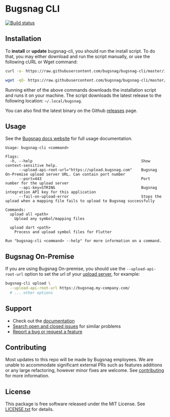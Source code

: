 # Bugsnag CLI
[![Build status](https://badge.buildkite.com/4c42f3d6345b14ecdc243abcf974cad0cfd9844e1b0e5f2418.svg)](https://buildkite.com/bugsnag/bugsnag-cli)

## Installation

To **install** or **update** bugsnag-cli, you should run the install script. To do that, you may either download and run the script manually, or use the following cURL or Wget command:
```sh
curl -o- https://raw.githubusercontent.com/bugsnag/bugsnag-cli/master/install.sh | bash
```
```sh
wget -qO- https://raw.githubusercontent.com/bugsnag/bugsnag-cli/master/install.sh | bash
```

Running either of the above commands downloads the installation script and runs it on your machine. The script downloads the latest release to the following location: `~/.local/bugsnag`.

You can also find the latest binary on the Github [releases](https://github.com/bugsnag/bugsnag-cli/releases) page.

## Usage

See the [Bugsnag docs website](https://docs.bugsnag.com/build-integrations/bugsnag-cli/) for full usage documentation.

```
Usage: bugsnag-cli <command>

Flags:
  -h, --help                                                Show context-sensitive help.
      --upload-api-root-url="https://upload.bugsnag.com"    Bugsnag On-Premise upload server URL. Can contain port number
      --port=443                                            Port number for the upload server
      --api-key=STRING                                      Bugsnag integration API key for this application
      --fail-on-upload-error                                Stops the upload when a mapping file fails to upload to Bugsnag successfully

Commands:
  upload all <path>
    Upload any symbol/mapping files

  upload dart <path>
    Process and upload symbol files for Flutter

Run "bugsnag-cli <command> --help" for more information on a command.
```

## Bugsnag On-Premise

If you are using Bugsnag On-premise, you should use the `--upload-api-root-url` option to set the url of your [upload server](https://docs.bugsnag.com/on-premise/single-machine/service-ports/#bugsnag-upload-server), for example:

```sh
bugsnag-cli upload \
  --upload-api-root-url https://bugsnag.my-company.com/
  # ... other options
```

## Support

* Check out the [documentation](https://docs.bugsnag.com/build-integrations/bugsnag-cli/)
* [Search open and closed issues](https://github.com/bugsnag/bugsnag-cli/issues?q=+) for similar problems
* [Report a bug or request a feature](https://github.com/bugsnag/bugsnag-cli/issues/new)

## Contributing

Most updates to this repo will be made by Bugsnag employees. We are unable to accommodate significant external PRs such as features additions or any large refactoring, however minor fixes are welcome. See [contributing](CONTRIBUTING.md) for more information.

## License

This package is free software released under the MIT License. See [LICENSE.txt](./LICENSE.txt) for details.
